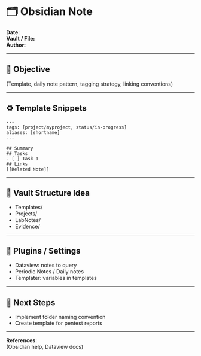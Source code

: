 # 🗂️ Obsidian Note

**Date:**  
**Vault / File:**  
**Author:**  

---

## 🎯 Objective
(Template, daily note pattern, tagging strategy, linking conventions)

---

## ⚙️ Template Snippets
    ---
    tags: [project/myproject, status/in-progress]
    aliases: [shortname]
    ---

    ## Summary
    ## Tasks
    - [ ] Task 1
    ## Links
    [[Related Note]]

---

## 🧾 Vault Structure Idea
- Templates/  
- Projects/  
- LabNotes/  
- Evidence/

---

## 🧩 Plugins / Settings
- Dataview: notes to query  
- Periodic Notes / Daily notes  
- Templater: variables in templates

---

## 🧭 Next Steps
- Implement folder naming convention  
- Create template for pentest reports

---

**References:**  
(Obsidian help, Dataview docs)
